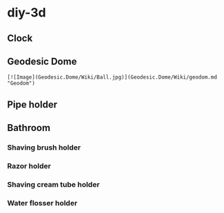 # diy-3d
## Clock
## Geodesic Dome
    [![Image](Geodesic.Dome/Wiki/Ball.jpg)](Geodesic.Dome/Wiki/geodom.md "Geodom")
## Pipe holder
## Bathroom
### Shaving brush holder
### Razor holder
### Shaving cream tube holder
### Water flosser holder
